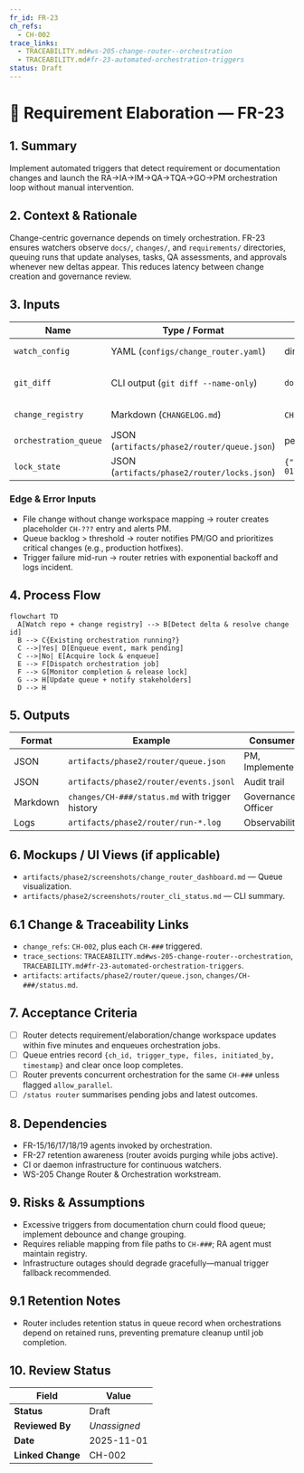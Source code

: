 ```yaml
---
fr_id: FR-23
ch_refs:
  - CH-002
trace_links:
  - TRACEABILITY.md#ws-205-change-router--orchestration
  - TRACEABILITY.md#fr-23-automated-orchestration-triggers
status: Draft
---
```


# 🧩 Requirement Elaboration — FR-23

## 1. Summary
Implement automated triggers that detect requirement or documentation changes and launch the RA→IA→IM→QA→TQA→GO→PM orchestration loop without manual intervention.

## 2. Context & Rationale
Change-centric governance depends on timely orchestration. FR-23 ensures watchers observe `docs/`, `changes/`, and `requirements/` directories, queuing runs that update analyses, tasks, QA assessments, and approvals whenever new deltas appear. This reduces latency between change creation and governance review.

## 3. Inputs
| Name | Type / Format | Example | Notes |
|------|----------------|---------|-------|
| `watch_config` | YAML (`configs/change_router.yaml`) | directories + patterns | Defines watched paths. |
| `git_diff` | CLI output (`git diff --name-only`) | `docs/requirements/...` | Detects staged/committed changes. |
| `change_registry` | Markdown (`CHANGELOG.md`) | `CH-017` entry | Maps file diffs to change IDs. |
| `orchestration_queue` | JSON (`artifacts/phase2/router/queue.json`) | pending jobs | Maintains trigger queue. |
| `lock_state` | JSON (`artifacts/phase2/router/locks.json`) | `{"ch_id":"CH-017","status":"running"}` | Prevents duplicate runs. |

### Edge & Error Inputs
- File change without change workspace mapping → router creates placeholder `CH-???` entry and alerts PM.
- Queue backlog > threshold → router notifies PM/GO and prioritizes critical changes (e.g., production hotfixes).
- Trigger failure mid-run → router retries with exponential backoff and logs incident.

## 4. Process Flow
```mermaid
flowchart TD
  A[Watch repo + change registry] --> B[Detect delta & resolve change id]
  B --> C{Existing orchestration running?}
  C -->|Yes| D[Enqueue event, mark pending]
  C -->|No| E[Acquire lock & enqueue]
  E --> F[Dispatch orchestration job]
  F --> G[Monitor completion & release lock]
  G --> H[Update queue + notify stakeholders]
  D --> H
```

## 5. Outputs
| Format | Example | Consumer |
|--------|---------|----------|
| JSON | `artifacts/phase2/router/queue.json` | PM, Implementer |
| JSON | `artifacts/phase2/router/events.jsonl` | Audit trail |
| Markdown | `changes/CH-###/status.md` with trigger history | Governance Officer |
| Logs | `artifacts/phase2/router/run-*.log` | Observability |

## 6. Mockups / UI Views (if applicable)
- `artifacts/phase2/screenshots/change_router_dashboard.md` — Queue visualization.
- `artifacts/phase2/screenshots/router_cli_status.md` — CLI summary.

## 6.1 Change & Traceability Links
- `change_refs`: `CH-002`, plus each `CH-###` triggered.
- `trace_sections`: `TRACEABILITY.md#ws-205-change-router--orchestration`, `TRACEABILITY.md#fr-23-automated-orchestration-triggers`.
- `artifacts`: `artifacts/phase2/router/queue.json`, `changes/CH-###/status.md`.

## 7. Acceptance Criteria
* [ ] Router detects requirement/elaboration/change workspace updates within five minutes and enqueues orchestration jobs.
* [ ] Queue entries record `{ch_id, trigger_type, files, initiated_by, timestamp}` and clear once loop completes.
* [ ] Router prevents concurrent orchestration for the same `CH-###` unless flagged `allow_parallel`.
* [ ] `/status router` summarises pending jobs and latest outcomes.

## 8. Dependencies
- FR-15/16/17/18/19 agents invoked by orchestration.
- FR-27 retention awareness (router avoids purging while jobs active).
- CI or daemon infrastructure for continuous watchers.
- WS-205 Change Router & Orchestration workstream.

## 9. Risks & Assumptions
- Excessive triggers from documentation churn could flood queue; implement debounce and change grouping.
- Requires reliable mapping from file paths to `CH-###`; RA agent must maintain registry.
- Infrastructure outages should degrade gracefully—manual trigger fallback recommended.

## 9.1 Retention Notes
- Router includes retention status in queue record when orchestrations depend on retained runs, preventing premature cleanup until job completion.

## 10. Review Status
| Field | Value |
|-------|-------|
| **Status** | Draft |
| **Reviewed By** | _Unassigned_ |
| **Date** | 2025-11-01 |
| **Linked Change** | CH-002 |
